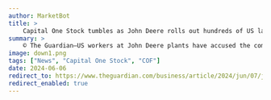 ```yaml
---
author: MarketBot
title: >
    Capital One Stock tumbles as John Deere rolls out hundreds of US layoffs and sends work to Mexico
summary: >
    © The Guardian—US workers at John Deere plants have accused the company of acting on “greed” as America’s most famous agricultural equipment company plans to shift more production to Mexico.
image: down1.png
tags: ["News", "Capital One Stock", "COF"]
date: 2024-06-06
redirect_to: https://www.theguardian.com/business/article/2024/jun/07/john-deere-layoffs-work-moving-mexico
redirect_enabled: true
---
```

